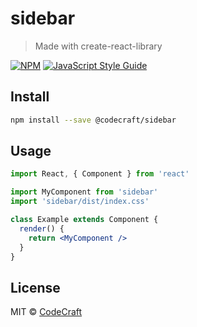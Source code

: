 # sidebar

> Made with create-react-library

[![NPM](https://img.shields.io/npm/v/sidebar.svg)](https://www.npmjs.com/package/sidebar) [![JavaScript Style Guide](https://img.shields.io/badge/code_style-standard-brightgreen.svg)](https://standardjs.com)

## Install

```bash
npm install --save @codecraft/sidebar
```

## Usage

```jsx
import React, { Component } from 'react'

import MyComponent from 'sidebar'
import 'sidebar/dist/index.css'

class Example extends Component {
  render() {
    return <MyComponent />
  }
}
```

## License

MIT © [CodeCraft](https://github.com/CodeCraft)
